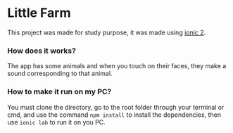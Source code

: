# Little Farm
This project was made for study purpose, it was made using [ionic 2][ionic 2].

### How does it works?
The app has some animals and when you touch on their faces, they make a sound corresponding to that animal.

### How to make it run on my PC?
You must clone the directory, go to the root folder through your terminal or cmd, and use the command `npm install` to install the dependencies, then use `ionic lab` to run it on you PC.

[ionic 2]: http://ionicframework.com